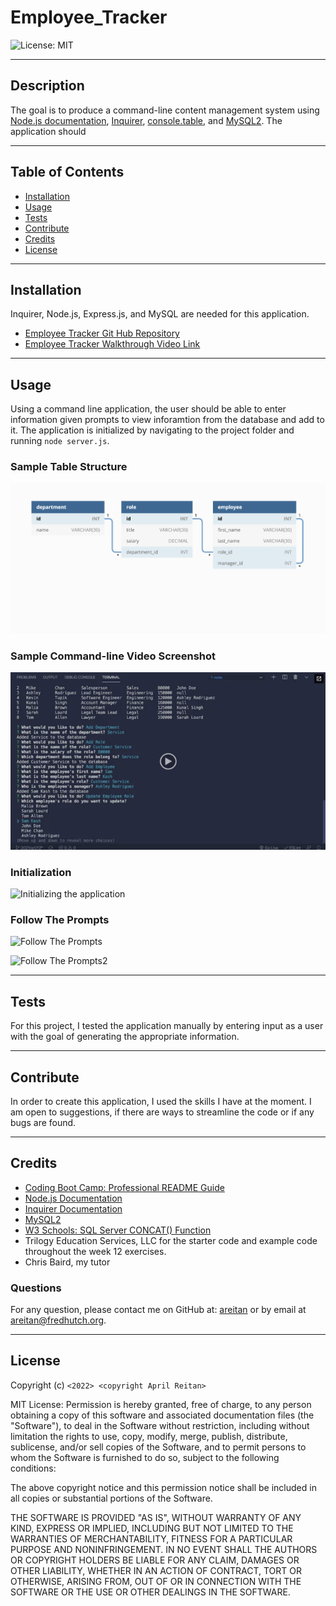 # Employee_Tracker

![License: MIT](https://img.shields.io/badge/License-MIT-yellow.svg)

---
## Description

The goal is to produce a command-line content management system using [Node.js documentation](https://nodejs.org/en/docs/), [Inquirer](https://www.npmjs.com/package/inquirer), [console.table](https://www.npmjs.com/package/console.table), and [MySQL2](https://www.npmjs.com/package/mysql2). The application should 
  

---
## Table of Contents

  - [Installation](#installation)
  - [Usage](#usage)
  - [Tests](#tests)
  - [Contribute](#contribute)
  - [Credits](#credits)
  - [License](#license)


---
## Installation

 Inquirer, Node.js, Express.js, and MySQL are needed for this application.

- [Employee Tracker Git Hub Repository](https://github.com/areitan/Employee_Tracker)
- [Employee Tracker Walkthrough Video Link](********)


---
## Usage

Using a command line application, the user should be able to enter information given prompts to view inforamtion from the database and add to it. The application is initialized by navigating to the project folder and running ```node server.js```.

### Sample Table Structure
![Sample Table Structure](/assets/12-sql-homework-demo-01.png)

### Sample Command-line Video Screenshot
![Sample Table Structure](/assets/12-sql-homework-video-thumbnail.png)

### Initialization
![Initializing the application](/assets/******.png)

### Follow The Prompts
![Follow The Prompts](/assets/******.png)

![Follow The Prompts2](/assets/******.png)


---
## Tests

For this project, I tested the application manually by entering input as a user with the goal of generating the appropriate information. 


--- 
## Contribute

In order to create this application, I used the skills I have at the moment. I am open to suggestions, if there are ways to streamline the code or if any bugs are found.

---
## Credits

- [Coding Boot Camp: Professional README Guide](https://coding-boot-camp.github.io/full-stack/github/professional-readme-guide)
- [Node.js Documentation](https://nodejs.org/en/docs/)
- [Inquirer Documentation](https://www.npmjs.com/package/inquirer)
- [MySQL2](https://www.npmjs.com/package/mysql2)
- [W3 Schools: SQL Server CONCAT() Function](https://www.w3schools.com/sql/func_sqlserver_concat.asp)
- Trilogy Education Services, LLC for the starter code and example code throughout the week 12 exercises.
- Chris Baird, my tutor

### Questions

For any question, please contact me on GitHub at: [areitan](https://github.com/areitan) or by email at <areitan@fredhutch.org>.

---

## License

Copyright (c) ```<2022> <copyright April Reitan>```

MIT License:
Permission is hereby granted, free of charge, to any person obtaining a copy
of this software and associated documentation files (the "Software"), to deal
in the Software without restriction, including without limitation the rights
to use, copy, modify, merge, publish, distribute, sublicense, and/or sell
copies of the Software, and to permit persons to whom the Software is
furnished to do so, subject to the following conditions:

The above copyright notice and this permission notice shall be included in all
copies or substantial portions of the Software.

THE SOFTWARE IS PROVIDED "AS IS", WITHOUT WARRANTY OF ANY KIND, EXPRESS OR
IMPLIED, INCLUDING BUT NOT LIMITED TO THE WARRANTIES OF MERCHANTABILITY,
FITNESS FOR A PARTICULAR PURPOSE AND NONINFRINGEMENT. IN NO EVENT SHALL THE
AUTHORS OR COPYRIGHT HOLDERS BE LIABLE FOR ANY CLAIM, DAMAGES OR OTHER
LIABILITY, WHETHER IN AN ACTION OF CONTRACT, TORT OR OTHERWISE, ARISING FROM,
OUT OF OR IN CONNECTION WITH THE SOFTWARE OR THE USE OR OTHER DEALINGS IN THE
SOFTWARE.